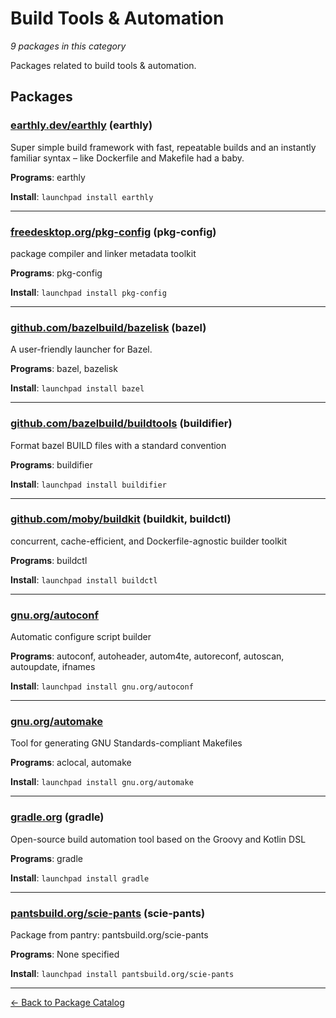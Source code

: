 # Build Tools & Automation

*9 packages in this category*

Packages related to build tools & automation.

## Packages

### [earthly.dev/earthly](../packages/earthly.dev/earthly/index.md) (earthly)

Super simple build framework with fast, repeatable builds and an instantly familiar syntax – like Dockerfile and Makefile had a baby.

**Programs**: earthly

**Install**: `launchpad install earthly`

---

### [freedesktop.org/pkg-config](../packages/freedesktop.org/pkg-config/index.md) (pkg-config)

package compiler and linker metadata toolkit

**Programs**: pkg-config

**Install**: `launchpad install pkg-config`

---

### [github.com/bazelbuild/bazelisk](../packages/github.com/bazelbuild/bazelisk.md) (bazel)

A user-friendly launcher for Bazel.

**Programs**: bazel, bazelisk

**Install**: `launchpad install bazel`

---

### [github.com/bazelbuild/buildtools](../packages/github.com/bazelbuild/buildtools.md) (buildifier)

Format bazel BUILD files with a standard convention

**Programs**: buildifier

**Install**: `launchpad install buildifier`

---

### [github.com/moby/buildkit](../packages/github.com/moby/buildkit.md) (buildkit, buildctl)

concurrent, cache-efficient, and Dockerfile-agnostic builder toolkit

**Programs**: buildctl

**Install**: `launchpad install buildctl`

---

### [gnu.org/autoconf](../packages/gnu.org/autoconf/index.md)

Automatic configure script builder

**Programs**: autoconf, autoheader, autom4te, autoreconf, autoscan, autoupdate, ifnames

**Install**: `launchpad install gnu.org/autoconf`

---

### [gnu.org/automake](../packages/gnu.org/automake/index.md)

Tool for generating GNU Standards-compliant Makefiles

**Programs**: aclocal, automake

**Install**: `launchpad install gnu.org/automake`

---

### [gradle.org](../packages/gradle.org/index.md) (gradle)

Open-source build automation tool based on the Groovy and Kotlin DSL

**Programs**: gradle

**Install**: `launchpad install gradle`

---

### [pantsbuild.org/scie-pants](../packages/pantsbuild.org/scie-pants/index.md) (scie-pants)

Package from pantry: pantsbuild.org/scie-pants

**Programs**: None specified

**Install**: `launchpad install pantsbuild.org/scie-pants`

---

[← Back to Package Catalog](../package-catalog.md)
